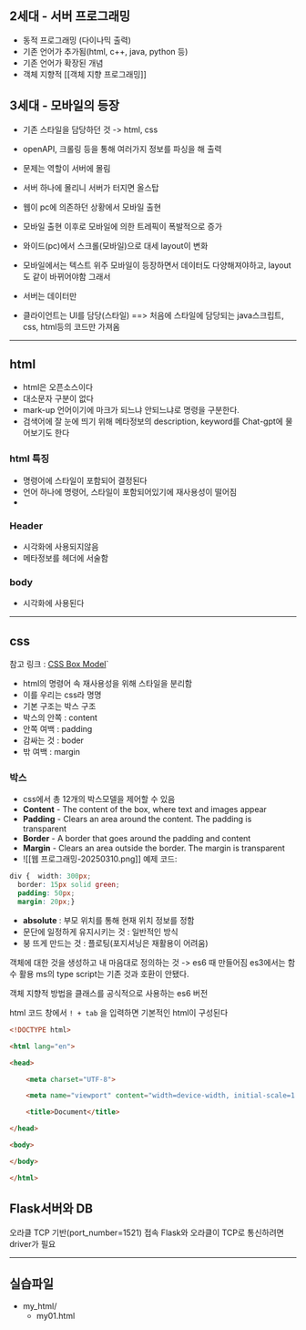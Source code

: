 ## 2세대 - 서버 프로그래밍
- 동적 프로그래밍 (다이나믹 출력)
- 기존 언어가 추가됨(html, c++, java, python 등)
- 기존 언어가 확장된 개념
- 객체 지향적 [[객체 지향 프로그래밍]]
## 3세대 - 모바일의 등장
- 기존 스타일을 담당하던 것 -> html, css
- openAPI, 크롤링 등을 통해 여러가지 정보를 파싱을 해 출력
- 문제는 역할이 서버에 몰림
- 서버 하나에 몰리니 서버가 터지면 올스탑
- 웹이 pc에 의존하던 상황에서 모바일 출현
- 모바일 출현 이후로 모바일에 의한 트레픽이 폭발적으로 증가
- 와이드(pc)에서 스크롤(모바일)으로 대세 layout이 변화
- 모바일에서는 텍스트 위주
모바일이 등장하면서 데이터도 다양해져야하고, layout도 같이 바뀌어야함
그래서 

- 서버는 데이터만
- 클라이언트는 UI를 담당(스타일) ==> 처음에 스타일에 담당되는 java스크립트, css, html등의 코드만 가져옴
---
## html

- html은 오픈소스이다
- 대소문자 구분이 없다
- mark-up 언어이기에 마크가 되느냐 안되느냐로 명령을 구분한다.
- 검색어에 잘 눈에 띄기 위해 메타정보의 description, keyword를 Chat-gpt에 물어보기도 한다
### html 특징
- 명령어에 스타일이 포함되어 결정된다
- 언어 하나에 명령어, 스타일이 포함되어있기에 재사용성이 떨어짐
- 
### Header
- 시각화에 사용되지않음
- 메타정보를 헤더에 서술함
### body
- 시각화에 사용된다
---
## css
참고 링크 : [CSS Box Model](https://www.w3schools.com/css/css_boxmodel.asp)`
- html의 명령어 속 재사용성을 위해 스타일을 분리함
- 이를 우리는 css라 명명
- 기본 구조는 박스 구조
- 박스의 안쪽 : content
- 안쪽 여백 : padding
- 감싸는 것 : boder
- 밖 여백 : margin

### 박스
- css에서 총 12개의 박스모델을 제어할 수 있음
- **Content** - The content of the box, where text and images appear
- **Padding** - Clears an area around the content. The padding is transparent
- **Border** - A border that goes around the padding and content
- **Margin** - Clears an area outside the border. The margin is transparent
- ![[웹 프로그래밍-20250310.png]]
예제 코드: 
```css
div {  width: 300px;  
  border: 15px solid green;  
  padding: 50px;  
  margin: 20px;}
```

- **absolute** : 부모 위치를 통해 현재 위치 정보를 정함
- 문단에 일정하게 유지시키는 것 : 일반적인 방식
- 붕 뜨게 만드는 것 : 플로팅(포지셔닝은 재활용이 어려움)

객체에 대한 것을 생성하고 내 마음대로 정의하는 것 -> es6 때 만들어짐
es3에서는 함수 활용
ms의 type script는 기존 것과 호환이 안됐다.

객체 지향적 방법을 
클래스를 공식적으로 사용하는 es6 버전

html 코드 창에서 `! + tab` 을 입력하면 기본적인 html이 구성된다
```html
<!DOCTYPE html>

<html lang="en">

<head>

    <meta charset="UTF-8">

    <meta name="viewport" content="width=device-width, initial-scale=1.0">

    <title>Document</title>

</head>

<body>

</body>

</html>
```

## Flask서버와 DB

오라클 TCP 기반(port_number=1521) 접속
Flask와 오라클이 TCP로 통신하려면 driver가 필요







---
## 실습파일
- my_html/
	-  my01.html


